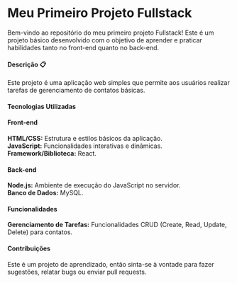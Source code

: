 <h1>Meu Primeiro Projeto Fullstack </h1>
Bem-vindo ao repositório do meu primeiro projeto Fullstack! Este é um projeto básico desenvolvido com o objetivo de aprender e praticar habilidades tanto no front-end quanto no back-end.

  <h4>Descrição 📋 </h4>
    Este projeto é uma aplicação web simples que permite aos usuários realizar tarefas de gerenciamento de contatos básicas.
  <h4>Tecnologias Utilizadas </h4>
    <b><h4>Front-end </h4></b>
      <b>HTML/CSS:</b> Estrutura e estilos básicos da aplicação.<br>
      <b>JavaScript:</b> Funcionalidades interativas e dinâmicas.<br>
      <b>Framework/Biblioteca:</b> React.
    <b><h4>Back-end </h4></b>
      <b>Node.js:</b> Ambiente de execução do JavaScript no servidor.<br>
      <b>Banco de Dados:</b> MySQL.
  <h4>Funcionalidades </h4>
    <b>Gerenciamento de Tarefas:</b> Funcionalidades CRUD (Create, Read, Update, Delete) para contatos.
  <h4>Contribuições </h4>
    Este é um projeto de aprendizado, então sinta-se à vontade para fazer sugestões, relatar bugs ou enviar pull requests.
